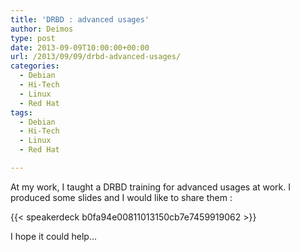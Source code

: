 ```yaml
---
title: 'DRBD : advanced usages'
author: Deimos
type: post
date: 2013-09-09T10:00:00+00:00
url: /2013/09/09/drbd-advanced-usages/
categories:
  - Debian
  - Hi-Tech
  - Linux
  - Red Hat
tags:
  - Debian
  - Hi-Tech
  - Linux
  - Red Hat

---
```


At my work, I taught a DRBD training for advanced usages at work. I produced some slides and I would like to share them :

{{< speakerdeck b0fa94e00811013150cb7e7459919062 >}}

I hope it could help...
